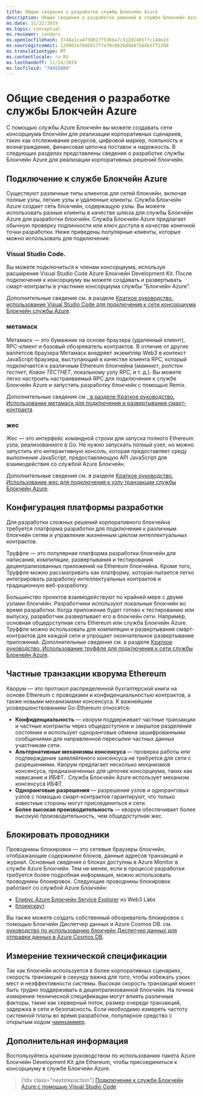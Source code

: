 ```yaml
---
title: Общие сведения о разработке службы Блокчейн Azure
description: Общие сведения о разработке решений в службе Блокчейн Azure.
ms.date: 11/22/2019
ms.topic: conceptual
ms.reviewer: janders
ms.openlocfilehash: 3748a1ca473d817f536ba7c912d2485ffc14de2d
ms.sourcegitcommit: 12d902e78d6617f7e78c062bd9d47564b5ff2208
ms.translationtype: MT
ms.contentlocale: ru-RU
ms.lasthandoff: 11/24/2019
ms.locfileid: "74455880"
---
```

# <a name="azure-blockchain-service-development-overview"></a>Общие сведения о разработке службы Блокчейн Azure

С помощью службы Azure Блокчейн вы можете создавать сети консорциума блокчейн для реализации корпоративных сценариев, таких как отслеживание ресурсов, цифровой маркер, лояльность и вознаграждение, финансовая цепочка поставок и надежность. В следующих разделах представлены сведения о разработке службы Блокчейн Azure для реализации корпоративных решений блокчейн.

## <a name="connecting-to-azure-blockchain-service"></a>Подключение к службе Блокчейн Azure

Существуют различные типы клиентов для сетей блокчейн, включая полные узлы, легкие узлы и удаленные клиенты. Служба Блокчейн Azure создает сеть блокчейн, содержащую узлы. Вы можете использовать разные клиенты в качестве шлюза для службы Блокчейн Azure для разработки блокчейн. Служба Блокчейн Azure предлагает обычную проверку подлинности или ключ доступа в качестве конечной точки разработки. Ниже приведены популярные клиенты, которые можно использовать для подключения.

### <a name="visual-studio-code"></a>Visual Studio Code.

Вы можете подключиться к членам консорциума, используя расширение Visual Studio Code Azure Блокчейн Development Kit. После подключения к консорциуму вы можете создавать и развертывать смарт-контракты в участнике консорциума службы "Блокчейн Azure".

Дополнительные сведения см. в разделе [Краткое руководство. использование Visual Studio Code для подключения к сети консорциума Блокчейн службы Azure](connect-vscode.md).

### <a name="metamask"></a>метамаск

Метамаск — это бумажник на основе браузера (удаленный клиент), RPC-клиент и базовый обозреватель контрактов. В отличие от других валлетсов браузера Метамаск внедряет экземпляр Web3 в контекст JavaScript браузера, выступающий в качестве клиента RPC, который подключается к различным Ethereum блокчейна (*маиннет*, *ропстен тестнет*, *Кован ТЕСТНЕТ*, локальному узлу RPC, и т. д.). Вы можете легко настроить настраиваемый RPC для подключения к службе Блокчейн Azure и запустить разработку блокчейн с помощью Remix.

Дополнительные сведения см [. в разделе Краткое руководство. Использование метамаск для подключения и развертывания смарт-контракта](connect-metamask.md)

### <a name="geth"></a>жес

Жес — это интерфейс командной строки для запуска полного Ethereum узла, реализованного в Go. Не нужно запускать полный узел, но можно запустить его интерактивную консоль, которая предоставляет среду выполнения JavaScript, предоставляющую API JavaScript для взаимодействия со службой Azure Блокчейн.

Дополнительные сведения см. в разделе [Краткое руководство. Использование жес для подключения к узлу транзакции службы Блокчейн Azure](connect-geth.md).

## <a name="development-framework-configuration"></a>Конфигурация платформы разработки

Для разработки сложных решений корпоративного блокчейна требуется платформа разработки для подключения к различным блокчейн сетям и управления жизненным циклом интеллектуальных контрактов.

Труффле — это популярная платформа разработки блокчейн для написания, компиляции, развертывания и тестирования децентрализованных приложений на Ethereum блокчейна. Кроме того, Труффле можно рассматривать как платформу, которая пытается легко интегрировать разработку интеллектуальных контрактов и традиционную веб-разработку.

Большинство проектов взаимодействуют по крайней мере с двумя узлами блокчейн. Разработчики используют локальные блокчейн во время разработки. Когда приложение будет готово к тестированию или выпуску, разработчик развертывает его в блокчейн сети. Например, основная общедоступная сеть Ethereum или служба Блокчейн Azure. Труффле можно использовать для компиляции и развертывания смарт-контрактов для каждой сети и упрощает окончательное развертывание приложений. Дополнительные сведения см. в разделе [Краткое руководство. Использование труффле для подключения к сети службы Блокчейн Azure](connect-truffle.md).

## <a name="ethereum-quorum-private-transactions"></a>Частные транзакции кворума Ethereum

Кворум — это протокол распределенной бухгалтерской книги на основе Ethereum с проводками и конфиденциальностью контрактов, а также новыми механизмами консенсуса. К важнейшим усовершенствованиям Go-Ethereum относятся:

* **Конфиденциальность** — кворум поддерживает частные транзакции и частные контракты через общедоступное и закрытое разделение состояния и использует одноранговые обмена зашифрованными сообщениями для направленной пересылки частных данных участникам сети.
* **Альтернативные механизмы консенсуса** — проверка работы или подтверждение заявляйтеного консенсуса не требуется для сети с разрешениями. Кворум предлагает несколько механизмов консенсуса, предназначенных для цепочек консорциума, таких как нависания и ИБФТ.  Служба Блокчейн Azure использует механизм консенсуса ИБФТ.
* **Одноранговые разрешения** — разрешения узлов и одноранговых узлов с помощью смарт-контрактов гарантируют, что только известные стороны могут присоединиться к сети.
* **Более высокая производительность** — кворум обеспечивает более высокую производительность, чем общедоступная жес.

## <a name="block-explorers"></a>Блокировать проводники

Проводникы блокировок — это сетевые браузеры блокчейн, отображающие содержимое блоков, данные адресов транзакций и журнал. Основные сведения о блоках доступны в Azure Monitor в службе Azure Блокчейн. Тем не менее, если в процессе разработки требуется более подробная информация, можно использовать проводникы блокировок.  Следующие проводникы блокировок работают со службой Azure Блокчейн:

* [Епирус Azure Блокчейн Service Explorer](https://azuremarketplace.microsoft.com/marketplace/apps/blk-technologies.azure-blockchain-explorer-template?tab=Overview) из Web3 Labs
* [блоккскаут](https://github.com/Azure-Samples/blockchain/blob/master/ledger/template/ethereum-on-azure/technology-samples/blockscout/README.md)

Вы также можете создать собственный обозреватель блокировок с помощью Блокчейн Диспетчер данных и Azure Cosmos DB. см. [руководство по использованию блокчейн Диспетчер данных для отправки данных в Azure Cosmos DB](data-manager-cosmosdb.md).

## <a name="tps-measurement"></a>Измерение технической спецификации

Так как блокчейн используется в более корпоративных сценариях, скорость транзакций в секунду важна для того, чтобы избежать узких мест и неэффективности системы. Высокая скорость транзакций может быть трудно поддерживать в децентрализованной блокчейн. На точное измерение технической спецификации могут влиять различные факторы, такие как серверный поток, размер очереди транзакций, задержка в сети и безопасность. Если необходимо измерять частоту системной платы во время разработки, популярное средство с открытым кодом [чаинхаммер](https://github.com/drandreaskrueger/chainhammer).

## <a name="next-steps"></a>Дополнительная информация

Воспользуйтесь кратким руководством по использованию пакета Azure Блокчейн Development Kit для Ethereum, чтобы присоединиться к консорциуму в службе Блокчейн Azure.

> [!div class="nextstepaction"]
> [Подключение к службе Блокчейн Azure с помощью Visual Studio Code](connect-vscode.md)